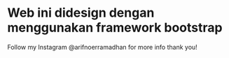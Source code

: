 # Web ini didesign dengan menggunakan framework bootstrap

Follow my Instagram @arifnoerramadhan for more info thank you!
